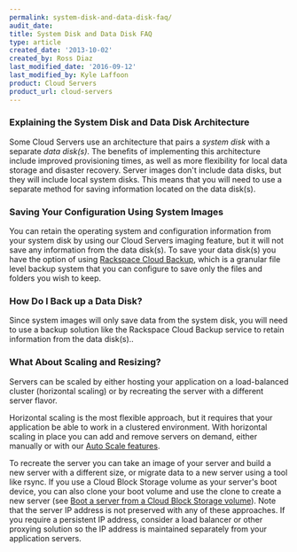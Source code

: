 ```yaml
---
permalink: system-disk-and-data-disk-faq/
audit_date:
title: System Disk and Data Disk FAQ
type: article
created_date: '2013-10-02'
created_by: Ross Diaz
last_modified_date: '2016-09-12'
last_modified_by: Kyle Laffoon
product: Cloud Servers
product_url: cloud-servers
---
```


### Explaining the System Disk and Data Disk Architecture

Some Cloud Servers use an architecture that pairs a *system disk* with a
separate *data disk(s)*. The benefits of implementing this architecture
include improved provisioning times, as well as more flexibility for
local data storage and disaster recovery.  Server images don't include
data disks, but they will include local system disks<span>. This means
that you will need to use a separate method for saving information
located on the data disk(s).</span>

### Saving Your Configuration Using System Images

You can retain the operating system and configuration information from
your system disk by using our Cloud Servers imaging feature, but it will
not save any information from the data disk(s). To save your data
disk(s) you have the option of using [Rackspace Cloud
Backup](/support/how-to/cloud-backup), which is a
granular file level backup system that you can configure to save only
the files and folders you wish to keep.

### How Do I Back up a Data Disk?

Since system images will only save data from the system disk, you will
need to use a backup solution like the Rackspace Cloud Backup service to
retain information from the data disk(s)..

### What About Scaling and Resizing?

Servers can be scaled by either hosting your application
on a load-balanced cluster (horizontal scaling) or by recreating the
server with a different server flavor.

Horizontal scaling is the most flexible approach, but it requires that
your application be able to work in a clustered environment.  With
horizontal scaling in place you can add and remove servers on demand,
either manually or with our [Auto Scale
features](/support/how-to/rackspace-auto-scale).

To recreate the server you can take an image of your server and build a
new server with a different size, or migrate data to a new server using
a tool like rsync.  If you use a Cloud Block Storage volume as your
server's boot device, you can also clone your boot volume and use the
clone to create a new server (see [Boot a server from a Cloud Block
Storage
volume](/support/how-to/boot-a-server-from-a-cloud-block-storage-volume)).
Note that the server IP address is not preserved with any of these
approaches.  If you require a persistent IP address, consider a load
balancer or other proxying solution so the IP address is maintained
separately from your application servers.

